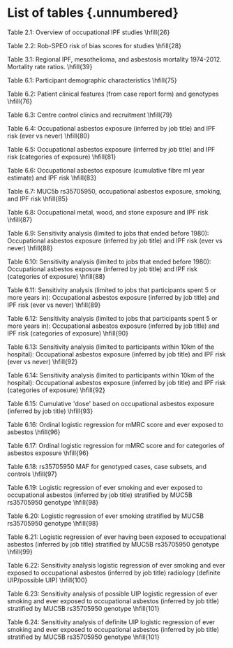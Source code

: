 # List of tables {.unnumbered}

<!-- 
For me, this was the only drawback of writing in Markdown: it is not possible to add a short caption to figures and tables. This means that the \listoftables and \listoffigures commands will generate lists using the full titles, which is probably isn't what you want. For now, the solution is to create the lists manually, when everything else is finished.

-->


Table 2.1: Overview of occupational IPF studies \hfill{26}

Table 2.2: Rob-SPEO risk of bias scores for studies \hfill{28}

Table 3.1: Regional IPF, mesothelioma, and asbestosis mortality 1974-2012. Mortality rate ratios. \hfill{39}

Table 6.1: Participant demographic characteristics \hfill{75}

Table 6.2: Patient clinical features (from case report form) and genotypes \hfill{76}

Table 6.3: Centre control clinics and recruitment \hfill{79}

Table 6.4: Occupational asbestos exposure (inferred by job title) and IPF risk (ever vs never) \hfill{80}

Table 6.5: Occupational asbestos exposure (inferred by job title) and IPF risk (categories of exposure) \hfill{81}

Table 6.6: Occupational asbestos exposure (cumulative fibre ml year estimate) and IPF risk \hfill{83}

Table 6.7: MUC5b rs35705950, occupational asbestos exposure, smoking, and IPF risk \hfill{85}

Table 6.8: Occupational metal, wood, and stone exposure and IPF risk \hfill{87}

Table 6.9: Sensitivity analysis (limited to jobs that ended before 1980): Occupational asbestos exposure (inferred by job title) and IPF risk (ever vs never) \hfill{88}

Table 6.10: Sensitivity analysis (limited to jobs that ended before 1980): Occupational asbestos exposure (inferred by job title) and IPF risk (categories of exposure) \hfill{88}

Table 6.11: Sensitivity analysis (limited to jobs that participants spent 5 or more years in): Occupational asbestos exposure (inferred by job title) and IPF risk (ever vs never) \hfill{89}

Table 6.12: Sensitivity analysis (limited to jobs that participants spent 5 or more years in): Occupational asbestos exposure (inferred by job title) and IPF risk (categories of exposure) \hfill{90}

Table 6.13: Sensitivity analysis (limited to participants within 10km of the hospital): Occupational asbestos exposure (inferred by job title) and IPF risk (ever vs never) \hfill{92}

Table 6.14: Sensitivity analysis (limited to participants within 10km of the hospital): Occupational asbestos exposure (inferred by job title) and IPF risk (categories of exposure) \hfill{92}

Table 6.15: Cumulative 'dose' based on occupational asbestos exposure (inferred by job title) \hfill{93}

Table 6.16: Ordinal logistic regression for mMRC score and ever exposed to asbestos \hfill{96}

Table 6.17: Ordinal logistic regression for mMRC score and for categories of asbestos exposure \hfill{96}

Table 6.18: rs35705950 MAF for genotyped cases, case subsets, and controls \hfill{97}

Table 6.19: Logistic regression of ever smoking and ever exposed to occupational asbestos (inferred by job title) stratified by MUC5B rs35705950 genotype \hfill{98}

Table 6.20: Logistic regression of ever smoking stratified by MUC5B rs35705950 genotype \hfill{98}

Table 6.21: Logistic regression of ever having been exposed to occupational asbestos (inferred by job title) stratified by MUC5B rs35705950 genotype \hfill{99}

Table 6.22: Sensitivity analysis logistic regression of ever smoking and ever exposed to occupational asbestos (inferred by job title) radiology (definite UIP/possible UIP) \hfill{100}

Table 6.23: Sensitivity analysis of possible UIP logistic regression of ever smoking and ever exposed to occupational asbestos (inferred by job title) stratified by MUC5B rs35705950 genotype \hfill{101}

Table 6.24: Sensitivity analysis of definite UIP logistic regression of ever smoking and ever exposed to occupational asbestos (inferred by job title) stratified by MUC5B rs35705950 genotype \hfill{101}







